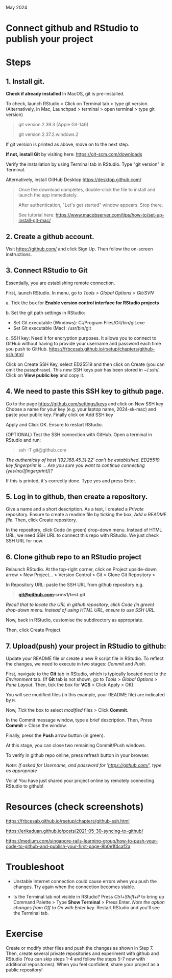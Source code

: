 
May 2024

# Connect github and RStudio to publish your project

# Steps

## 1. Install git.

**Check if already installed**
In MacOS, git is pre-installed.

To check, launch RStudio \> Click on Terminal tab \> type git version.
(Alternatively, in Mac, Launchpad \> terminal \> open terminal \> type git version)

> git version 2.39.3 (Apple Git-146)
>
> git version 2.37.2.windows.2

If git version is printed as above, move on to the next step.

**If not, install Git** by visiting here: <https://git-scm.com/downloads>

Verify the installation by using Terminal tab in RStudio. Type "git version" in Terminal.

Alternatively, install GitHub Desktop <https://desktop.github.com/>

> Once the download completes, double-click the file to install and
> launch the app immediately.
>
> After authentication, "Let's get started" window appears. Stop
> there.
>
> See tutorial here:
> <https://www.macobserver.com/tips/how-to/set-up-install-git-mac/>

## 2. Create a github account.

Visit <https://github.com/> and click Sign Up. Then follow the
on-screen instructions. 

## 3. Connect RStudio to Git

Essentially, you are establishing remote connection.

First, launch RStudio. In menu, go to *Tools \> Global Options \>
Git/SVN*

a.  Tick the box for **Enable version control interface for RStudio
    projects**

b.  Set the git path settings in RStudio:

-   Set Git executable (Windows): C:/Program Files/Git/bin/git.exe
-   Set Git executable (Mac): /usr/bin/git

c.  SSH key: Need it for encryption purposes. It allows you to
    connect to GitHub without having to provide your username and
    password each time you push to GitHub.
    <https://frbcesab.github.io/rsetup/chapters/github-ssh.html>

Click on Create SSH Key, select ED25519 and then click on Create
(you can omit the passphrase). This new SSH keys pair has been
stored in \~/.ssh/. Click on **View public key** and copy it.

## 4. We need to paste this SSH key to github page.

Go to the page <https://github.com/settings/keys> and click on New
SSH key Choose a name for your key (e.g. your laptop name,
2024-sk-mac) and paste your public key. Finally click on Add SSH key

Apply and Click OK. Ensure to restart RStudio.

(OPTIONAL) Test the SSH connection with GitHub. Open a terminal in RStudio and run: 

> ssh -T git\@github.com

*The authenticity of host '[92.168.45.3]:22' can't be established.
ED25519 key fingerprint is ... Are you sure you want to continue
connecting (yes/no/[fingerprint])?*

If this is printed, it's correctly done. Type yes and press Enter.

## 5. Log in to github, then create a repository.

Give a name and a short description. As a test, I created a *Private*
repository. Ensure to create a readme file by ticking the box, *Add a README file*. Then, click Create repository.

In the repository, click Code (in green) drop-down menu. Instead of
HTML URL, we need SSH URL to connect this repo with RStudio. We just
check SSH URL for now.

## 6. Clone github repo to an RStudio project
Relaunch RStudio.
At the top-right corner, click on Project upside-down arrow \> New
Project... \> Version Control \> Git \> Clone Git Repository \>

In Repository URL: paste the SSH URL from github repository e.g.

> **git@github.com:srms1/test.git**

*Recall that to locate the URL in github repository, click Code (in green) drop-down menu. Instead of using HTML URL,
ensure to use SSH URL.*

Now, back in RStudio, customise the subdirectory as appropriate.

Then, click Create Project.

## 7. Upload(push) your project in RStudio to github:

Update your README file or create a new R script file in RStudio. To reflect the changes, we need to execute in two stages: *Commit* and *Push*.

First, navigate to the **Git** tab in RStudio, which is typically located next to the *Environment* tab.
(If  **Git** tab is not shown, go to *Tools > Global Options > Pane Layout*. Then, tick the box for **VCS** > Click Apply > OK).

You will see modified files (in this example, your README file) are indicated by `M`.

Now, *Tick* the box to select *modified* files \> Click **Commit**.

In the Commit message window, type a brief description. Then, Press
**Commit** \> Close the window.

Finally, press the **Push** arrow button
(in green).

At this stage, you can close two remaining Commit/Push windows. 

To verify in github repo online, press refresh button in your browser.

*Note: If asked for Username, and password for
'<https://github.com/>', type as appropriate*

Voila! You have just shared your project online by remotely
connecting RStudio to github!

# Resources (check screenshots)

<https://frbcesab.github.io/rsetup/chapters/github-ssh.html>

<https://erikaduan.github.io/posts/2021-05-30-syncing-to-github/>

<https://medium.com/singapore-rails-learning-group/how-to-push-your-code-to-github-and-publish-your-first-page-8b0e1f4caf2a>

# Troubleshoot 
- Unstable Internet connection could cause errors when you push the changes. Try again when the connection becomes stable.

- Is the Terminal tab not visible in RStudio? Press *Ctrl+Shift+P* to bring up Command Palette > Type **Show Terminal** > Press Enter. 
*Note the option changes from Off to On with Enter key.*
Restart RStudio and you'll see the Terminal tab.

# Exercise
Create or modify other files and push the changes as shown in Step 7. Then, create several private repositories and experiment with github and RStudio (You can skip steps 1-4 and follow the steps 5-7 now with additional repositories).  When you feel confident, share your project as a public repository!

